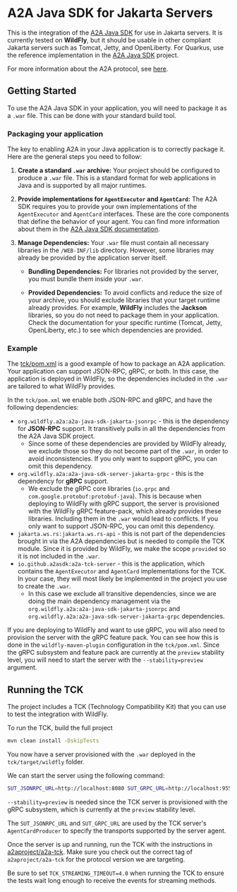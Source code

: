 # A2A Java SDK for Jakarta Servers

This is the integration of the [A2A Java SDK](https://github.com/a2aproject/a2a-java) for use in Jakarta servers. It is currently tested on **WildFly**, but it should be usable in other compliant Jakarta servers such as Tomcat, Jetty, and OpenLiberty. For Quarkus, use the reference implementation in the [A2A Java SDK](https://github.com/a2aproject/a2a-java) project.

For more information about the A2A protocol, see [here](https://github.com/a2aproject/a2a-spec).

## Getting Started

To use the A2A Java SDK in your application, you will need to package it as a `.war` file. This can be done with your standard build tool.

### Packaging your application

The key to enabling A2A in your Java application is to correctly package it. Here are the general steps you need to follow:

1.  **Create a standard `.war` archive:** Your project should be configured to produce a `.war` file. This is a standard format for web applications in Java and is supported by all major runtimes.

2.  **Provide implementations for `AgentExecutor` and `AgentCard`:** The A2A SDK requires you to provide your own implementations of the `AgentExecutor` and `AgentCard` interfaces. These are the core components that define the behavior of your agent. You can find more information about them in the [A2A Java SDK documentation](https://github.com/a2aproject/a2a-java).

3.  **Manage Dependencies:** Your `.war` file must contain all necessary libraries in the `/WEB-INF/lib` directory. However, some libraries may already be provided by the application server itself.

    * **Bundling Dependencies:** For libraries not provided by the server, you must bundle them inside your `.war`.

    * **Provided Dependencies:** To avoid conflicts and reduce the size of your archive, you should exclude libraries that your target runtime already provides. For example, **WildFly** includes the **Jackson** libraries, so you do not need to package them in your application. Check the documentation for your specific runtime (Tomcat, Jetty, OpenLiberty, etc.) to see which dependencies are provided.

### Example

The [tck/pom.xml](./tck/pom.xml) is a good example of how to package an A2A application. Your application can support JSON-RPC, gRPC, or both. In this case, the application is deployed in WildFly, so the dependencies included in the `.war` are tailored to what WildFly provides.

In the `tck/pom.xml` we enable both JSON-RPC and gRPC, and have the following dependencies:

* `org.wildfly.a2a:a2a-java-sdk-jakarta-jsonrpc` - this is the dependency for **JSON-RPC** support. It transitively pulls in all the dependencies from the A2A Java SDK project.
    * Since some of these dependencies are provided by WildFly already, we exclude those so they do not become part of the `.war`, in order to avoid inconsistencies. If you only want to support gRPC, you can omit this dependency.
* `org.wildfly.a2a:a2a-java-sdk-server-jakarta-grpc` - this is the dependency for **gRPC** support.
    * We exclude the gRPC core libraries (`io.grpc` and `com.google.protobuf:protobuf-java`). This is because when deploying to WildFly with gRPC support, the server is provisioned with the WildFly gRPC feature-pack, which already provides these libraries. Including them in the `.war` would lead to conflicts. If you only want to support JSON-RPC, you can omit this dependency.
* `jakarta.ws.rs:jakarta.ws.rs-api` - this is not part of the dependencies brought in via the A2A dependencies but is needed to compile the TCK module. Since it is provided by WildFly, we make the scope `provided` so it is not included in the `.war`.
* `io.github.a2asdk:a2a-tck-server` - this is the application, which contains the `AgentExecutor` and `AgentCard` implementations for the TCK. In your case, they will most likely be implemented in the project you use to create the `.war`.
    * In this case we exclude all transitive dependencies, since we are doing the main dependency management via the `org.wildfly.a2a:a2a-java-sdk-jakarta-jsonrpc` and `org.wildfly.a2a:a2a-java-sdk-server-jakarta-grpc` dependencies.

If you are deploying to WildFly and want to use gRPC, you will also need to provision the server with the gRPC feature pack. You can see how this is done in the `wildfly-maven-plugin` configuration in the `tck/pom.xml`. Since the gRPC subsystem and feature pack are currently at the `preview` stability level, you will need to start the server with the `--stability=preview` argument.

## Running the TCK

The project includes a TCK (Technology Compatibility Kit) that you can use to test the integration with WildFly. 

To run the TCK, build the full project
```bash
mvn clean install -DskipTests
```

You now have a server provisioned with the `.war` deployed in the `tck/target/wildfly` folder.

We can start the server using the following command:

```bash
SUT_JSONRPC_URL=http://localhost:8080 SUT_GRPC_URL=http://localhost:9555 tck/target/wildfly/bin/standalone.sh --stability=preview
```

`--stability=preview` is needed since the TCK server is provisioned with the gRPC subsystem, which is currently at the `preview` stability level.

The `SUT_JSONRPC_URL` and `SUT_GRPC_URL` are used by the TCK server's `AgentCardProducer` to specify the transports supported by the server agent.

Once the server is up and running, run the TCK with the instructions in [a2aproject/a2a-tck](https://github.com/a2aproject/a2a-tck). Make sure you check out the correct tag of `a2aproject/a2a-tck` for the protocol version we are targeting.

Be sure to set `TCK_STREAMING_TIMEOUT=4.0` when running the TCK to ensure the tests wait long enough to receive the events for streaming methods.
